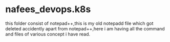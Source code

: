 # nafees_devops.k8s

this folder consist of notepad++,this is my old notepadd file which got deleted accidently
apart from notepad++,here i am having all the command and files of various concept i have read.